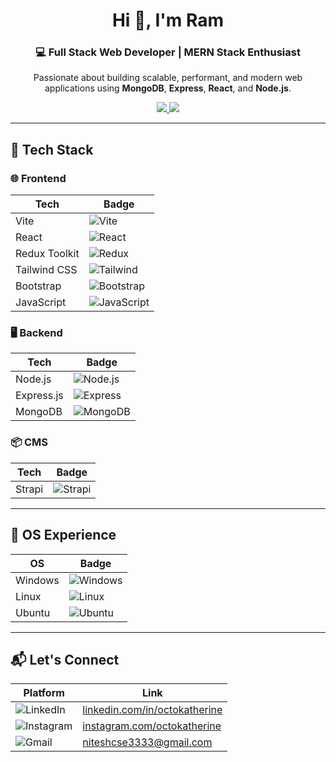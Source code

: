 <h1 align="center">Hi 👋, I'm Ram</h1>
<h3 align="center">💻 Full Stack Web Developer | MERN Stack Enthusiast</h3>

<p align="center">
  Passionate about building scalable, performant, and modern web applications using 
  <strong>MongoDB</strong>, <strong>Express</strong>, <strong>React</strong>, and <strong>Node.js</strong>.
</p>

<p align="center">
  <a href="https://katherineoelsner.com/" target="_blank">
    <img src="https://img.shields.io/badge/Portfolio-000000?style=for-the-badge&logo=About.me&logoColor=white" />
  </a>
  <a href="mailto:niteshcse3333@gmail.com">
    <img src="https://img.shields.io/badge/Email-D14836?style=for-the-badge&logo=gmail&logoColor=white" />
  </a>
</p>

---

## 🚀 Tech Stack

### 🌐 Frontend
| Tech | Badge |
|------|-------|
| Vite | ![Vite](https://img.shields.io/badge/Vite-646CFF?style=flat-square&logo=vite&logoColor=white) |
| React | ![React](https://img.shields.io/badge/React-20232A?style=flat-square&logo=react&logoColor=61DAFB) |
| Redux Toolkit | ![Redux](https://img.shields.io/badge/Redux_Toolkit-593D88?style=flat-square&logo=redux&logoColor=white) |
| Tailwind CSS | ![Tailwind](https://img.shields.io/badge/Tailwind_CSS-06B6D4?style=flat-square&logo=tailwind-css&logoColor=white) |
| Bootstrap | ![Bootstrap](https://img.shields.io/badge/Bootstrap-563D7C?style=flat-square&logo=bootstrap&logoColor=white) |
| JavaScript | ![JavaScript](https://img.shields.io/badge/JavaScript-F7DF1E?style=flat-square&logo=javascript&logoColor=black) |

### 🖥 Backend
| Tech | Badge |
|------|-------|
| Node.js | ![Node.js](https://img.shields.io/badge/Node.js-339933?style=flat-square&logo=nodedotjs&logoColor=white) |
| Express.js | ![Express](https://img.shields.io/badge/Express.js-000000?style=flat-square&logo=express&logoColor=white) |
| MongoDB | ![MongoDB](https://img.shields.io/badge/MongoDB-47A248?style=flat-square&logo=mongodb&logoColor=white) |

### 📦 CMS
| Tech | Badge |
|------|-------|
| Strapi | ![Strapi](https://img.shields.io/badge/Strapi-2E7EEA?style=flat-square&logo=strapi&logoColor=white) |

---

## 🧰 OS Experience

| OS | Badge |
|----|-------|
| Windows | ![Windows](https://img.shields.io/badge/Windows-0078D6?style=flat-square&logo=windows&logoColor=white) |
| Linux | ![Linux](https://img.shields.io/badge/Linux-FCC624?style=flat-square&logo=linux&logoColor=black) |
| Ubuntu | ![Ubuntu](https://img.shields.io/badge/Ubuntu-E95420?style=flat-square&logo=ubuntu&logoColor=white) |

---

## 📬 Let's Connect

| Platform | Link |
|----------|------|
| ![LinkedIn](https://img.shields.io/badge/LinkedIn-0A66C2?style=flat-square&logo=linkedin&logoColor=white) | [linkedin.com/in/octokatherine](https://www.linkedin.com/in/octokatherine) |
| ![Instagram](https://img.shields.io/badge/Instagram-E4405F?style=flat-square&logo=instagram&logoColor=white) | [instagram.com/octokatherine](https://www.instagram.com/octokatherine) |
| ![Gmail](https://img.shields.io/badge/Gmail-D14836?style=flat-square&logo=gmail&logoColor=white) | [niteshcse3333@gmail.com](mailto:niteshcse3333@gmail.com) |
